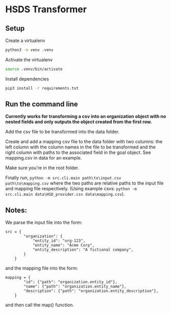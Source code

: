 # HSDS Transformer
## Setup
Create a virtualenv
```bash
python3 -m venv .venv
```

Activate the virtualenv
```bash
source .venv/bin/activate
```

Install dependencies
```bash
pip3 install -r requirements.txt
```

## Run the command line
**Currently works for transforming a csv into an organization object with no nested fields and only outputs the object created from the first row.**

Add the csv file to be transformed into the data folder.

Create and add a mapping csv file to the data folder with two columns: the left column with the column names in the file to be transformed and the right column with paths to the associated field in the goal object. See mapping.csv in data for an example.

Make sure you're in the root folder.

Finally run, `python -m src.cli.main path\to\input.csv path\to\mapping.csv` where the two paths are relative paths to the input file and mapping file respectively. (Using example csvs: `python -m src.cli.main data\HSD_provider.csv data\mapping.csv`).

## Notes: 

We parse the input file into the form:
```
src = {
        "organization": {
            "entity_id": "org-123",
            "entity_name": "Acme Corp",
            "entity_description": "A fictional company",
        }
    }
```

and the mapping file into the form:
```
mapping = {
        "id": {"path": "organization.entity_id"},
        "name": {"path": "organization.entity_name"},
        "description": {"path": "organization.entity_description"},
    }
```
and then call the map() function.

